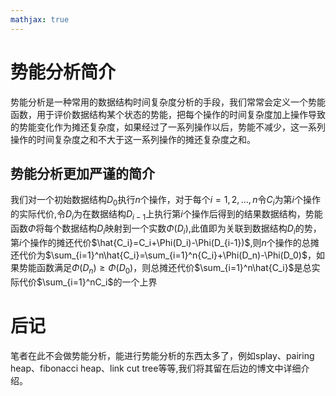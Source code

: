 ```yaml
---
mathjax: true
---
```


# 势能分析简介
 势能分析是一种常用的数据结构时间复杂度分析的手段，我们常常会定义一个势能函数，用于评价数据结构某个状态的势能，把每个操作的时间复杂度加上操作导致的势能变化作为摊还复杂度，如果经过了一系列操作以后，势能不减少，这一系列操作的时间复杂度之和不大于这一系列操作的摊还复杂度之和。

## 势能分析更加严谨的简介
 我们对一个初始数据结构$D_0$执行$n$个操作，对于每个$i=1,2,...,n$令$C_i$为第$i$个操作的实际代价,令$D_i$为在数据结构$D_{i-1}$上执行第$i$个操作后得到的结果数据结构，势能函数$\Phi$将每个数据结构$D_i$映射到一个实数$\Phi(D_i)$,此值即为关联到数据结构$D_i$的势，第$i$个操作的摊还代价$\hat{C_i}=C_i+\Phi(D_i)-\Phi(D_{i-1})$,则$n$个操作的总摊还代价为$\sum_{i=1}^n\hat{C_i}=\sum_{i=1}^n{C_i}+\Phi(D_n)-\Phi(D_0)$，如果势能函数满足$\Phi(D_n)\ge\Phi(D_0)$，则总摊还代价$\sum_{i=1}^n\hat{C_i}$是总实际代价$\sum_{i=1}^nC_i$的一个上界

# 后记
 笔者在此不会做势能分析，能进行势能分析的东西太多了，例如splay、pairing heap、fibonacci heap、link cut tree等等,我们将其留在后边的博文中详细介绍。

<!---more-->









